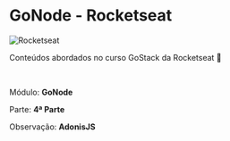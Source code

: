 # GoNode - Rocketseat

![Rocketseat](https://rocketseat.com.br/static/og.png)

<p>Conteúdos abordados no curso GoStack da Rocketseat 🚀</p><br />
<p>Módulo: <strong>GoNode</strong></p>
<p>Parte: <strong>4ª Parte</strong></p>
<p>Observação: <strong>AdonisJS</strong></p>
